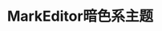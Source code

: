 ﻿---
title:  MarkEditor暗色系主题
published: false
redirect_to:
    - https://halois.github.io/MarkEditor-Theme-DarkStyle/
---
